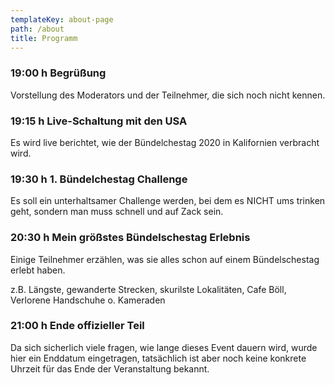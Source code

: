 ```yaml
---
templateKey: about-page
path: /about
title: Programm
---
```

### 19:00 h Begrüßung

Vorstellung des Moderators und der Teilnehmer, die sich noch nicht kennen.

### 19:15 h Live-Schaltung mit den USA

Es wird live berichtet, wie der Bündelchestag 2020 in Kalifornien verbracht wird.

### 19:30 h 1. Bündelchestag Challenge

Es soll ein unterhaltsamer Challenge werden, bei dem es NICHT ums trinken geht, sondern man muss schnell und auf Zack sein.

### 20:30 h Mein größstes Bündelschestag Erlebnis

Einige Teilnehmer erzählen, was sie alles schon auf einem Bündelschestag erlebt haben. 

z.B. Längste, gewanderte Strecken, skurilste Lokalitäten, Cafe Böll, Verlorene Handschuhe o. Kameraden

### 21:00 h Ende offizieller Teil

Da sich sicherlich viele fragen, wie lange dieses Event dauern wird, wurde hier ein Enddatum eingetragen, tatsächlich ist aber noch keine konkrete Uhrzeit für das Ende der Veranstaltung bekannt.